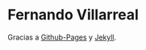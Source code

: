 Fernando Villarreal
==========

Gracias a [Github-Pages](https://pages.github.com/) y [Jekyll](https://jekyllrb.com/).